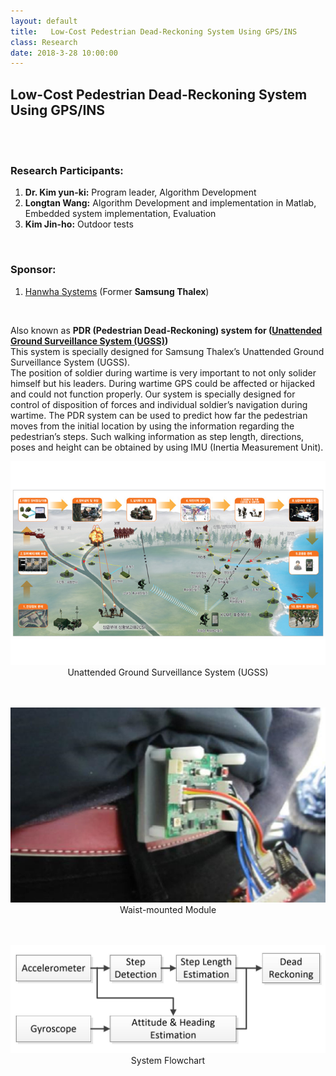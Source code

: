 ```yaml
---
layout: default
title:   Low-Cost Pedestrian Dead-Reckoning System Using GPS/INS 
class: Research
date: 2018-3-28 10:00:00
---
```


## Low-Cost Pedestrian Dead-Reckoning System Using GPS/INS


<br><br>
### Research Participants:
1. **Dr. Kim yun-ki:** Program leader, Algorithm Development
2. **Longtan Wang:** Algorithm Development and implementation in Matlab, Embedded system implementation, Evaluation 
3. **Kim Jin-ho:** Outdoor tests    
<br>

### Sponsor:
1. [Hanwha Systems](https://www.hanwhasystems.com) (Former **Samsung Thalex**)    
<br>    

Also known as **PDR (Pedestrian Dead-Reckoning) system for ([Unattended Ground Surveillance System (UGSS)](https://www.hanwhasystems.com/eng/business/business.do?page=12))**    
This system is specially designed for Samsung Thalex’s Unattended Ground Surveillance System (UGSS).<br>
The position of soldier during wartime is very important to not only solider himself but his leaders. During wartime GPS could be affected or hijacked and could not function properly. Our system is specially designed for control of disposition of forces and individual soldier’s navigation during wartime. 
The PDR system can be used to predict how far the pedestrian moves from the initial location by using the information regarding the pedestrian’s steps. Such walking information as step length, directions, poses and height can be obtained by using IMU (Inertia Measurement Unit). 

<center> <img src="/assets/post_images/3a.jpg" width="800px">  <br>   
Unattended Ground Surveillance System (UGSS) <br><br><br>

<img src="/assets/post_images/3b.jpg" width="600px">  <br>
Waist-mounted Module<br><br><br>

<img src="/assets/post_images/3c.jpg" width="800px">  <br>
System Flowchart<br>
</center>


<br>

